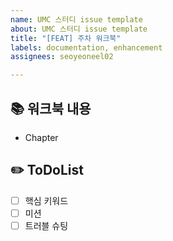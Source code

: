 ```yaml
---
name: UMC 스터디 issue template
about: UMC 스터디 issue template
title: "[FEAT] 주차 워크북"
labels: documentation, enhancement
assignees: seoyeoneel02

---
```


## 📚 워크북 내용
- Chapter 

## ✏️ ToDoList
- [ ] 핵심 키워드
- [ ] 미션
- [ ] 트러블 슈팅
